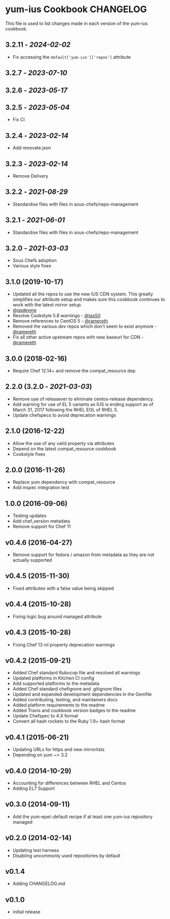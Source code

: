 # yum-ius Cookbook CHANGELOG

This file is used to list changes made in each version of the yum-ius cookbook.

## 3.2.11 - *2024-02-02*

- Fix accessing the `default['yum-ius']['repos']` attribute

## 3.2.7 - *2023-07-10*

## 3.2.6 - *2023-05-17*

## 3.2.5 - *2023-05-04*

- Fix CI

## 3.2.4 - *2023-02-14*

- Add renovate.json

## 3.2.3 - *2023-02-14*

- Remove Delivery

## 3.2.2 - *2021-08-29*

- Standardise files with files in sous-chefs/repo-management

## 3.2.1 - *2021-06-01*

- Standardise files with files in sous-chefs/repo-management

## 3.2.0 - *2021-03-03*

- Sous Chefs adoption
- Various style fixes

## 3.1.0 (2019-10-17)

- Updated all the repos to use the new IUS CDN system. This greatly simplifies our attribute setup and makes sure this cookbook continues to work with the latest mirror setup.
- [@gsdevme](https://github.com/gsdevme)
- Resolve Cookstyle 5.8 warnings - [@tas50](https://github.com/tas50)
- Remove references to CentOS 5 - [@ramereth](https://github.com/ramereth)
- Removed the various *dev* repos which don't seem to exist anymore - [@ramereth](https://github.com/ramereth)
- Fix all other active upstream repos with new baseurl for CDN - [@ramereth](https://github.com/ramereth)

## 3.0.0 (2018-02-16)

- Require Chef 12.14+ and remove the compat_resource dep

## 2.2.0 (3.2.0 - *2021-03-03*)

- Remove use of releasever to eliminate centos-release dependency.
- Add warning for use of EL 5 variants as IUS is ending support as of March 31, 2017 following the RHEL EOL of RHEL 5.
- Update chefspecs to avoid deprecation warnings

## 2.1.0 (2016-12-22)

- Allow the use of any valid property via attributes
- Depend on the latest compat_resource cookbook
- Cookstyle fixes

## 2.0.0 (2016-11-26)

- Replace yum dependency with compat_resource
- Add inspec integration test

## 1.0.0 (2016-09-06)

- Testing updates
- Add chef_version metadata
- Remove support for Chef 11

## v0.4.6 (2016-04-27)

- Remove support for fedora / amazon from metadata as they are not actually supported

## v0.4.5 (2015-11-30)

- Fixed attributes with a false value being skipped

## v0.4.4 (2015-10-28)

- Fixing logic bug around managed attribute

## v0.4.3 (2015-10-28)

- Fixing Chef 13 nil property deprecation warnings

## v0.4.2 (2015-09-21)

- Added Chef standard Rubocop file and resolved all warnings
- Updated platforms in Kitchen CI config
- Add supported platforms to the metadata
- Added Chef standard chefignore and .gitignore files
- Updated and expanded development dependencies in the Gemfile
- Added contributing, testing, and maintainers docs
- Added platform requirements to the readme
- Added Travis and cookbook version badges to the readme
- Update Chefspec to 4.X format
- Convert all hash rockets to the Ruby 1.9+ hash format

## v0.4.1 (2015-06-21)

- Updating URLs for https and new mirrorlists
- Depending on yum ~> 3.2

## v0.4.0 (2014-10-29)

- Accounting for differences between RHEL and Centos
- Adding EL7 Support

## v0.3.0 (2014-09-11)

- Add the yum-epel::default recipe if at least one yum-ius repository managed

## v0.2.0 (2014-02-14)

- Updating test harness
- Disabling uncommonly used repositories by default

## v0.1.4

- Adding CHANGELOG.md

## v0.1.0

- initial release
